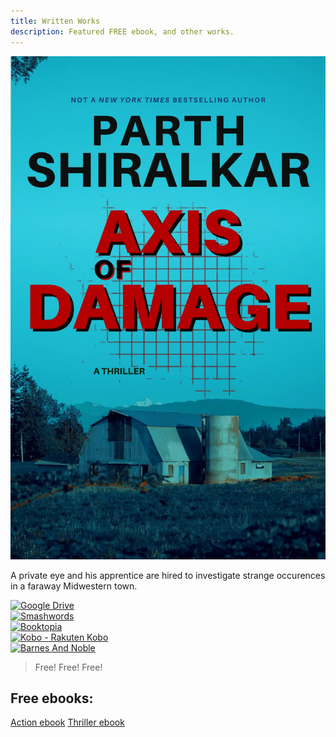 ```yaml
---
title: Written Works
description: Featured FREE ebook, and other works.
---
```

<div class="display-columns display-columns--two display-columns__close-gap mb-md">
<div class="mt-sm">
<img src="/assets/img/june-2022/2.webp" loading="lazy" decoding="async" alt="Axis of Damage" class="ml-auto mr-auto featured__book gr_grid_book_container">
</div>
<div class="publisher-links">
<p class="mb-md">A private eye and his apprentice are hired to investigate strange occurences in a faraway Midwestern town.</p>

<a href="https://drive.google.com/file/d/1zv90O3E9dr2ZD7c-ubBRN4xnzulmI-R0/view?usp=sharing" target="_blank" title="Google Drive" style="max-width: fit-content;">
<img src="https://logodownload.org/wp-content/uploads/2020/04/google-drive-logo-6-1.png" loading="lazy" decoding="async" alt="Google Drive" class="mb-sm">
</a>
<br>
<a href="https://www.smashwords.com/books/view/1381291" target="_blank" title="Smashwords" style="max-width: fit-content;">
<img src="https://dwtr67e3ikfml.cloudfront.net/static/1/swlogo.png" loading="lazy" decoding="async" alt="Smashwords" class="mb-sm">
</a>
<br>
<a href="https://www.booktopia.com.au/axis-of-damage-parth-shiralkar/ebook/9798223397793.html" target="_blank" title="Booktopia" style="max-width: fit-content;">
<img src="https://www.booktopia.com.au/images/assets/logos/booktopia-logo-positive.png" loading="lazy" decoding="async" alt="Booktopia" class="mb-sm">
</a>
<br>
<a href="https://www.kobo.com/us/en/ebook/axis-of-damage" target="_blank" title="Smashwords" style="max-width: fit-content;">
<img src="https://www.pngkey.com/png/detail/215-2154153_kobo-rakuten-kobo-logo-png.png" loading="lazy" decoding="async" alt="Kobo - Rakuten Kobo" class="mb-sm">
</a>
<br>
<a href="https://www.barnesandnoble.com/w/axis-of-damage-parth-shiralkar/1143371246" target="_blank" title="Barnes & Noble" style="max-width: fit-content;">
<img src="https://www.seekpng.com/png/detail/264-2642976_barnes-and-noble-barnes-and-noble-logo-transparent.png" loading="lazy" decoding="async" class="mb-sm" alt="Barnes And Noble"></a>

</div>
</div>


> Free! Free! Free!

<div class="activity-module ml-auto mr-auto mb-md slide-up-half max-content-width">
  <h2 class="mr-auto">Free ebooks:</h2>
  <div class="book-links__container">
    <a class="button button--secondary" href="/writing/caper" title="Caper">Action ebook</a>
    <a class="button button--secondary" href="/writing/damage" title="Caper">Thriller ebook</a>
  </div>
</div>
